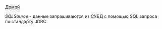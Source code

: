 [Домой](../index.md)

*SQLSource* - данные запрашиваются из СУБД с помощью SQL запроса по стандарту JDBC.
